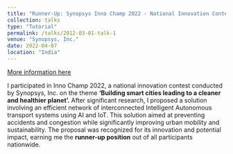 ```yaml
---
title: "Runner-Up: Synopsys Inno Champ 2022 - National Innovation Contest"
collection: talks
type: "Tutorial"
permalink: /talks/2012-03-01-talk-1
venue: "Synopsys, Inc."
date: 2022-04-07
location: "India"
---
```

[More information here](https://www.linkedin.com/posts/prachetha-vasishta-b4b86768_innochamp2022-innovation-opportunity-activity-7014243049962692608-PSMQ?utm_source=share&utm_medium=member_desktop)

I participated in Inno Champ 2022, a national innovation contest conducted by Synopsys, Inc. on the theme **‘Building smart cities leading to a cleaner and healthier planet’.** 
After significant research, I proposed a solution involving an efficient network of interconnected Intelligent Autonomous transport systems using AI and IoT. This solution aimed at preventing accidents and congestion while significantly improving urban mobility and sustainability. 
The proposal was recognized for its innovation and potential impact, earning me the **runner-up position** out of all participants nationwide.
